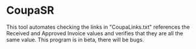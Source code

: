 # CoupaSR
This tool automates checking the links in "CoupaLinks.txt" references the Received and Approved Invoice values and verifies that they are all the same value. This program is in beta, there will be bugs.
